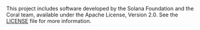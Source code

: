 This project includes software developed by the Solana Foundation and the Coral team, available under the Apache License, Version 2.0.
See the [LICENSE](/legal/licenses/solana_apache_LICENSE.md) file for more information.

